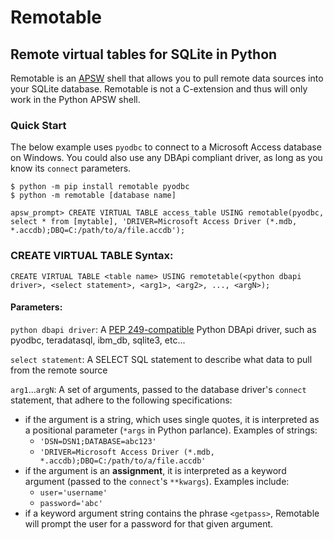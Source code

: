 # Remotable
## Remote virtual tables for SQLite in Python

Remotable is an <a href='https://github.com/rogerbinns/apsw'>APSW</a> shell that allows you to pull remote data sources into your SQLite database.  Remotable is not a C-extension and thus will only work in the Python APSW shell.

### Quick Start

The below example uses `pyodbc` to connect to a Microsoft Access database on Windows.  You could also use any DBApi compliant driver, as long as you know its `connect` parameters.
```
$ python -m pip install remotable pyodbc
$ python -m remotable [database name]

apsw_prompt> CREATE VIRTUAL TABLE access_table USING remotable(pyodbc, select * from [mytable], 'DRIVER=Microsoft Access Driver (*.mdb, *.accdb);DBQ=C:/path/to/a/file.accdb');

```

### CREATE VIRTUAL TABLE Syntax:

```
CREATE VIRTUAL TABLE <table name> USING remotetable(<python dbapi driver>, <select statement>, <arg1>, <arg2>, ..., <argN>);
```

#### Parameters:

`python dbapi driver`: A <a href='https://peps.python.org/pep-0249/'>PEP 249-compatible</a> Python DBApi driver, such as pyodbc, teradatasql, ibm_db, sqlite3, etc...

`select statement`: A SELECT SQL statement to describe what data to pull from the remote source

`arg1`...`argN`: A set of arguments, passed to the database driver's `connect` statement, that adhere to the following specifications:
 - if the argument is a string, which uses single quotes, it is interpreted as a positional parameter (`*args` in Python parlance). Examples of strings:
   - `'DSN=DSN1;DATABASE=abc123'`
   - `'DRIVER=Microsoft Access Driver (*.mdb, *.accdb);DBQ=C:/path/to/a/file.accdb'`
 - if the argument is an **assignment**, it is interpreted as a keyword argument (passed to the `connect`'s `**kwargs`). Examples include:
   - `user='username'`
   - `password='abc'`
- if a keyword argument string contains the phrase `<getpass>`, Remotable will prompt the user for a password for that given argument.



